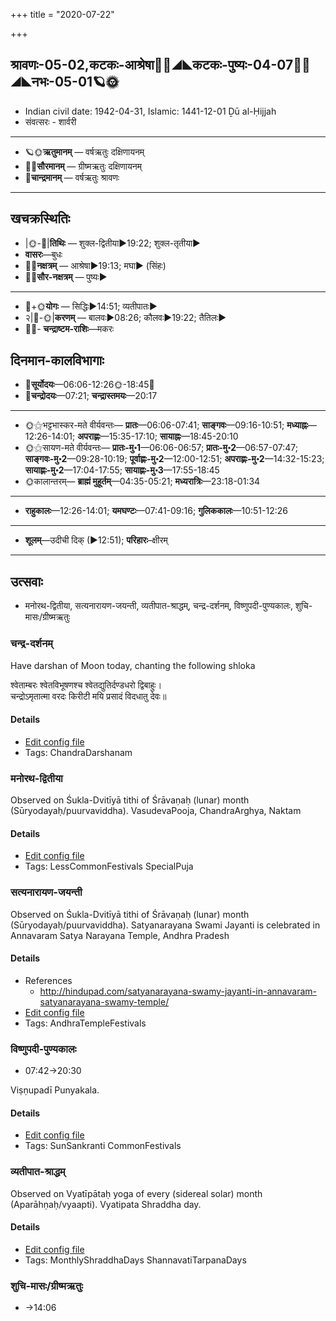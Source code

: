 +++
title = "2020-07-22"

+++
## श्रावणः-05-02,कटकः-आश्रेषा🌛🌌◢◣कटकः-पुष्यः-04-07🌌🌞◢◣नभः-05-01🪐🌞
- Indian civil date: 1942-04-31, Islamic: 1441-12-01 Ḏū al-Ḥijjah
- संवत्सरः - शार्वरी
___________________
- 🪐🌞**ऋतुमानम्** — वर्षऋतुः दक्षिणायनम्
- 🌌🌞**सौरमानम्** — ग्रीष्मऋतुः दक्षिणायनम्
- 🌛**चान्द्रमानम्** — वर्षऋतुः श्रावणः
___________________


## खचक्रस्थितिः
- |🌞-🌛|**तिथिः** — शुक्ल-द्वितीया►19:22; शुक्ल-तृतीया►  
- **वासरः**—बुधः  
- 🌌🌛**नक्षत्रम्** — आश्रेषा►19:13; मघा► (सिंहः)  
- 🌌🌞**सौर-नक्षत्रम्** — पुष्यः►  
___________________
- 🌛+🌞**योगः** — सिद्धिः►14:51; व्यतीपातः►  
- २|🌛-🌞|**करणम्** — बालवः►08:26; कौलवः►19:22; तैतिलः►  
- 🌌🌛- **चन्द्राष्टम-राशिः**—मकरः  


## दिनमान-कालविभागाः
- 🌅**सूर्योदयः**—06:06-12:26🌞️-18:45🌇  
- 🌛**चन्द्रोदयः**—07:21; **चन्द्रास्तमयः**—20:17  
___________________
- 🌞⚝भट्टभास्कर-मते वीर्यवन्तः— **प्रातः**—06:06-07:41; **साङ्गवः**—09:16-10:51; **मध्याह्नः**—12:26-14:01; **अपराह्णः**—15:35-17:10; **सायाह्नः**—18:45-20:10  
- 🌞⚝सायण-मते वीर्यवन्तः— **प्रातः-मु॰1**—06:06-06:57; **प्रातः-मु॰2**—06:57-07:47; **साङ्गवः-मु॰2**—09:28-10:19; **पूर्वाह्णः-मु॰2**—12:00-12:51; **अपराह्णः-मु॰2**—14:32-15:23; **सायाह्णः-मु॰2**—17:04-17:55; **सायाह्णः-मु॰3**—17:55-18:45  
- 🌞कालान्तरम्— **ब्राह्मं मुहूर्तम्**—04:35-05:21; **मध्यरात्रिः**—23:18-01:34  
___________________
- **राहुकालः**—12:26-14:01; **यमघण्टः**—07:41-09:16; **गुलिककालः**—10:51-12:26  
___________________
- **शूलम्**—उदीची दिक् (►12:51); **परिहारः**–क्षीरम्  
___________________

## उत्सवाः
- मनोरथ-द्वितीया, सत्यनारायण-जयन्ती, व्यतीपात-श्राद्धम्, चन्द्र-दर्शनम्, विष्णुपदी-पुण्यकालः, शुचि-मासः/ग्रीष्मऋतुः
### चन्द्र-दर्शनम्

Have darshan of Moon today, chanting the following shloka

श्वेताम्बरः श्वेतविभूषणश्च श्वेतद्युतिर्दण्डधरो द्विबाहुः।  
चन्द्रोऽमृतात्मा वरदः किरीटी मयि प्रसादं विदधातु देवः॥



#### Details
- [Edit config file](https://github.com/jyotisham/adyatithi/tree/master/devatA/graha/description_only/candra-darzanam.toml)
- Tags: ChandraDarshanam


### मनोरथ-द्वितीया

Observed on Śukla-Dvitīyā tithi of Śrāvaṇaḥ (lunar) month (Sūryodayaḥ/puurvaviddha). VasudevaPooja, ChandraArghya, Naktam

#### Details
- [Edit config file](https://github.com/jyotisham/adyatithi/tree/master/general/lunar_month/tithi/05/02/manOratha-dvitIyA.toml)
- Tags: LessCommonFestivals SpecialPuja


### सत्यनारायण-जयन्ती

Observed on Śukla-Dvitīyā tithi of Śrāvaṇaḥ (lunar) month (Sūryodayaḥ/puurvaviddha). Satyanarayana Swami Jayanti is celebrated in Annavaram Satya Narayana Temple, Andhra Pradesh

#### Details
- References
  - http://hindupad.com/satyanarayana-swamy-jayanti-in-annavaram-satyanarayana-swamy-temple/
- [Edit config file](https://github.com/jyotisham/adyatithi/tree/master/temples/Andhra/lunar_month/tithi/05/02/satyanArAyaNa~jayantI.toml)
- Tags: AndhraTempleFestivals


### विष्णुपदी-पुण्यकालः
- 07:42→20:30

Viṣṇupadī Punyakala.

#### Details
- [Edit config file](https://github.com/jyotisham/adyatithi/tree/master/time_focus/sankrAnti/description_only/viSNupadI-puNyakAlaH.toml)
- Tags: SunSankranti CommonFestivals


### व्यतीपात-श्राद्धम्

Observed on Vyatīpātaḥ yoga of every (sidereal solar) month (Aparāhṇaḥ/vyaapti). Vyatipata Shraddha day.

#### Details
- [Edit config file](https://github.com/jyotisham/adyatithi/tree/master/devatA/pitR/sidereal_solar_month/yoga/00/17/vyatIpAta-zrAddham.toml)
- Tags: MonthlyShraddhaDays ShannavatiTarpanaDays


### शुचि-मासः/ग्रीष्मऋतुः
- →14:06
